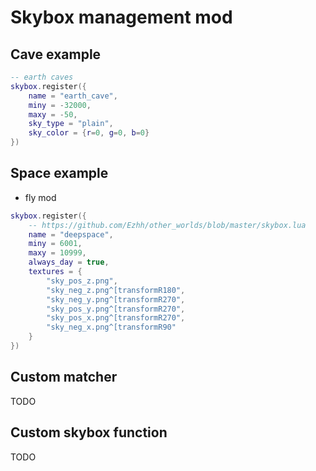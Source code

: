 
# Skybox management mod


## Cave example

```lua
-- earth caves
skybox.register({
	name = "earth_cave",
	miny = -32000,
	maxy = -50,
	sky_type = "plain",
	sky_color = {r=0, g=0, b=0}
})
```


## Space example
* fly mod

```lua
skybox.register({
	-- https://github.com/Ezhh/other_worlds/blob/master/skybox.lua
	name = "deepspace",
	miny = 6001,
	maxy = 10999,
	always_day = true,
	textures = {
		"sky_pos_z.png",
		"sky_neg_z.png^[transformR180",
		"sky_neg_y.png^[transformR270",
		"sky_pos_y.png^[transformR270",
		"sky_pos_x.png^[transformR270",
		"sky_neg_x.png^[transformR90"
	}
})

```

## Custom matcher

TODO

## Custom skybox function

TODO

